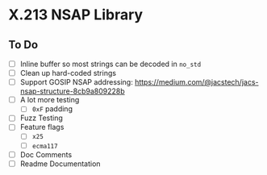 # X.213 NSAP Library

## To Do

- [ ] Inline buffer so most strings can be decoded in `no_std`
- [ ] Clean up hard-coded strings
- [ ] Support GOSIP NSAP addressing: https://medium.com/@jacstech/jacs-nsap-structure-8cb9a809228b
- [ ] A lot more testing
  - [ ] `0xF` padding
- [ ] Fuzz Testing
- [ ] Feature flags
  - [ ] `x25`
  - [ ] `ecma117`
- [ ] Doc Comments
- [ ] Readme Documentation
